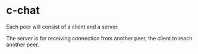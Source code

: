# c-chat

Each peer will consist of a client and a server.

The server is for receiving connection from another peer, the client to reach another peer.
